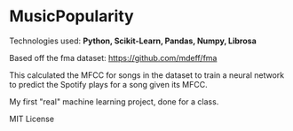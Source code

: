 # MusicPopularity

Technologies used: **Python, Scikit-Learn, Pandas, Numpy, Librosa**

Based off the fma dataset: https://github.com/mdeff/fma

This calculated the MFCC for songs in the dataset to train a neural network to predict the Spotify plays for a song given its MFCC.

My first "real" machine learning project, done for a class.

MIT License
